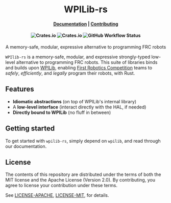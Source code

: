 <h1 align="center">WPILib-rs</h1>

<h4 align="center">
    <a href="https://docs.rs/wpilib/">Documentation</a>
  | <a href="./CONTRIBUTING.md">Contributing</a>
</h1>

<h4 align="center">
    <img alt="Crates.io" src="https://img.shields.io/crates/v/wpilib?label=wpilib&style=flat-square">
    <img alt="Crates.io" src="https://img.shields.io/crates/v/wpilib-sys?label=wpilib-sys&style=flat-square">
    <img alt="GitHub Workflow Status" src="https://img.shields.io/github/workflow/status/bobbbay/wpilib-rs/Continuous%20integration?style=flat-square">
</h1>

<p align="center"> A memory-safe, modular, expressive alternative to programming FRC robots </p>

`WPIlib-rs` is a memory-safe, modular, and expressive strongly-typed low-level alternative to programming FRC robots. This suite of libraries binds and builds upon [WPILib](https://wpilib.org/), enabling [First Robotics Competition](https://www.firstinspires.org/robotics/frc) teams to *safely*, *efficiently*, and *legally* program their robots, with Rust.

## Features

 * **Idiomatic abstractions** (on top of WPILib's internal library)
 * A **low-level interface** (interact directly with the HAL, if needed)
 * **Directly bound to WPILib** (no fluff in between)

## Getting started

To get started with `wpilib-rs`, simply depend on `wpilib`, and read through our documentation.

## License

The contents of this repository are distributed under the terms of both the MIT license and the Apache License (Version 2.0). By contributing, you agree to license your contribution under these terms.

See [LICENSE-APACHE](LICENSE-APACHE), [LICENSE-MIT](LICENSE-MIT), for details.
